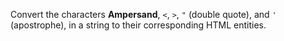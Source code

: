 Convert the characters **Ampersand**, `<`, `>`, `"` (double quote), and `'` (apostrophe), in a string to their corresponding HTML entities.